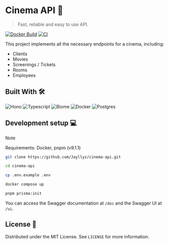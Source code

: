 # Cinema API 🎥

> Fast, reliable and easy to use API.

[![Docker Build](https://github.com/Jayllyz/cinema-api/actions/workflows/docker-build.yml/badge.svg)](https://github.com/Jayllyz/cinema-api/actions/workflows/docker-build.yml)
[![CI](https://github.com/Jayllyz/cinema-api/actions/workflows/ci.yml/badge.svg?branch=main)](https://github.com/Jayllyz/cinema-api/actions/workflows/ci.yml)

This project implements all the necessary endpoints for a cinema, including:

- Clients
- Movies
- Screenings / Tickets
- Rooms
- Employees

## Built With 🛠

![Hono](https://img.shields.io/badge/hono-E36002?style=for-the-badge&logo=hono&logoColor=white)
![Typescript](https://img.shields.io/badge/TypeScript-007ACC?style=for-the-badge&logo=typescript&logoColor=white)
![Biome](https://img.shields.io/badge/biome-60a5fa?style=for-the-badge&logo=biome&logoColor=white)
![Docker](https://img.shields.io/badge/docker-%230db7ed.svg?style=for-the-badge&logo=docker&logoColor=white)
![Postgres](https://img.shields.io/badge/postgres-%23316192.svg?style=for-the-badge&logo=postgresql&logoColor=white)

## Development setup 💻

> [!NOTE]
> Requirements: Docker, pnpm (v9.1.1)

```sh
git clone https://github.com/Jayllyz/cinema-api.git

cd cinema-api

cp .env.example .env

docker compose up

pnpm prisma:init
```

You can access the Swagger documentation at `/doc` and the Swagger UI at `/ui`.

## License 📄

Distributed under the MIT License. See `LICENSE` for more information.
